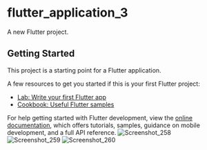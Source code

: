 # flutter_application_3

A new Flutter project.

## Getting Started

This project is a starting point for a Flutter application.

A few resources to get you started if this is your first Flutter project:

- [Lab: Write your first Flutter app](https://docs.flutter.dev/get-started/codelab)
- [Cookbook: Useful Flutter samples](https://docs.flutter.dev/cookbook)

For help getting started with Flutter development, view the
[online documentation](https://docs.flutter.dev/), which offers tutorials,
samples, guidance on mobile development, and a full API reference.
![Screenshot_258](https://user-images.githubusercontent.com/112989189/208315776-f7e69b27-d2cb-4572-9335-04d66632fb18.png)
![Screenshot_259](https://user-images.githubusercontent.com/112989189/208315778-600798cd-64ae-487e-b16d-c5fe63a478e6.png)
![Screenshot_260](https://user-images.githubusercontent.com/112989189/208315780-ffe0f6d8-4b5f-46f9-91c1-932b061182a7.png)
